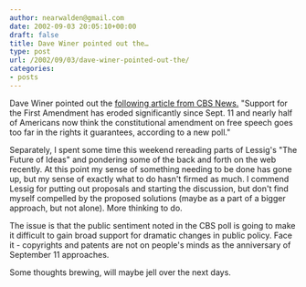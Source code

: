 ```yaml
---
author: nearwalden@gmail.com
date: 2002-09-03 20:05:10+00:00
draft: false
title: Dave Winer pointed out the…
type: post
url: /2002/09/03/dave-winer-pointed-out-the/
categories:
- posts
---
```


Dave Winer pointed out the  [following article from CBS News.](//www.cbsnews.com/stories/2002/08/30/national/main520314.shtml')  "Support for the First Amendment has eroded significantly since Sept. 11 and nearly half of Americans now think the constitutional amendment on free speech goes too far in the rights it guarantees, according to a new poll."

Separately, I spent some time this weekend rereading parts of Lessig's "The Future of Ideas" and pondering some of the back and forth on the web recently.  At this point my sense of something needing to be done has gone up, but my sense of exactly what to do hasn't firmed as much.  I commend Lessig for putting out proposals and starting the discussion, but don't find myself compelled by the proposed solutions (maybe as a part of a bigger approach, but not alone).  More thinking to do.

The issue is that the public sentiment noted in the CBS poll is going to make it difficult to gain broad support for dramatic changes in public policy.  Face it - copyrights and patents are not on people's minds as the anniversary of September 11 approaches.  

Some thoughts brewing, will maybe jell over the next days.




